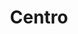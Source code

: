 ---
layout: bairro
title: Centro
regiao: zona-central
pb: "!1m18!1m12!1m3!1d14630.85049166879!2d-46.63291115000001!3d-23.542836349999995!2m3!1f0!2f0!3f0!3m2!1i1024!2i768!4f13.1!3m3!1m2!1s0x94ce58560a6c5f29%3A0xeff177e6d6a04b7a!2sCentro%2C+S%C3%A3o+Paulo+-+State+of+S%C3%A3o+Paulo!5e0!3m2!1sen!2sbr!4v1427318141168"
flickr_id: https://c1.staticflickr.com/9/8748/16691927567
secret: 89fe386280
secret1600: c5f8b28aa9
secret2048: 554a81e428
---